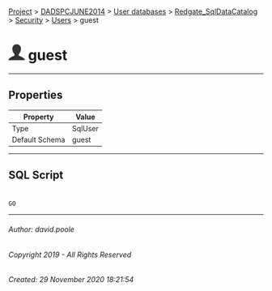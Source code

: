 #### 

[Project](../../../../../readme.md) > [DADSPCJUNE2014](../../../../readme.md) > [User databases](../../../readme.md) > [Redgate_SqlDataCatalog](../../readme.md) > [Security](../readme.md) > [Users](Users.md) > guest

# ![Users](../../../../../Images/User32.png) guest

---

## <a name="#properties"></a>Properties

| Property | Value |
|---|---|
| Type | SqlUser |
| Default Schema | guest |


---

## <a name="#sqlscript"></a>SQL Script

```sql

GO

```


---

###### Author:  david.poole

###### Copyright 2019 - All Rights Reserved

###### Created: 29 November 2020 18:21:54

